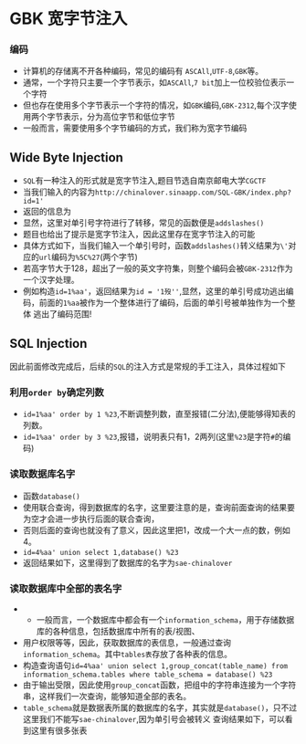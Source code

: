 # GBK 宽字节注入

### 编码
* 计算机的存储离不开各种编码，常见的编码有 `ASCAll`,`UTF-8`,`GBK`等。
* 通常，一个字符只主要一个字节表示，如`ASCAll`,`7 bit`加上一位校验位表示一个字符
* 但也存在使用多个字节表示一个字符的情况，如`GBK`编码,`GBK-2312`,每个汉字使用两个字节表示，分为高位字节和低位字节
* 一般而言，需要使用多个字节编码的方式，我们称为宽字节编码

## Wide Byte Injection
* `SQL`有一种注入的形式就是宽字节注入,题目节选自南京邮电大学`CGCTF`
* 当我们输入的内容为`http://chinalover.sinaapp.com/SQL-GBK/index.php?id=1'`
* 返回的信息为
![]()
* 显然，这里对单引号字符进行了转移，常见的函数便是`addslashes()`
* 题目也给出了提示是宽字节注入，因此这里存在宽字节注入的可能
* 具体方式如下，当我们输入一个单引号时，函数`addslashes()`转义结果为`\'`对应的`url`编码为`%5C%27`(两个字节)
* 若高字节大于128，超出了一般的英文字符集，则整个编码会被`GBK-2312`作为一个汉字处理。
* 例如构造`id=1%aa'`，返回结果为`id = '1歿''`,显然，这里的单引号成功逃出编码，前面的`1%aa`被作为一个整体进行了编码，后面的单引号被单独作为一个整体
逃出了编码范围!


## SQL Injection
因此前面修改完成后，后续的`SQL`的注入方式是常规的手工注入，具体过程如下
### 利用`order by`确定列数
* `id=1%aa' order by 1 %23`,不断调整列数，直至报错(二分法),便能够得知表的列数。
![]()
* `id=1%aa' order by 3 %23`,报错，说明表只有1，2两列(这里`%23`是字符`#`的编码)
### 读取数据库名字
* 函数`database()`
* 使用联合查询，得到数据库的名字，这里要注意的是，查询前面查询的结果要为空才会进一步执行后面的联合查询，
* 否则后面的查询也就没有了意义，因此这里把1，改成一个大一点的数，例如4。
*  `id=4%aa' union select 1,database() %23`
* 返回结果如下，这里得到了数据库的名字为`sae-chinalover`
![]()
### 读取数据库中全部的表名字
*  * 一般而言，一个数据库中都会有一个`information_schema`，用于存储数据库的各种信息，包括数据库中所有的表/视图、
*  用户权限等等，因此，获取数据库的表信息，一般通过查询`information_schema`。其中`tables表`存放了各种表的信息。
*  构造查询语句`id=4%aa' union select 1,group_concat(table_name) from information_schema.tables where table_schema = database() %23`
*  由于输出受限，因此使用`group_concat`函数，把组中的字符串连接为一个字符串，这样我们一次查询，能够知道全部的表名。
*  `table_schema`就是数据表所属的数据库的名字，其实就是`database()`，只不过这里我们不能写`sae-chinalover`,因为单引号会被转义
查询结果如下，可以看到这里有很多张表
![]()
